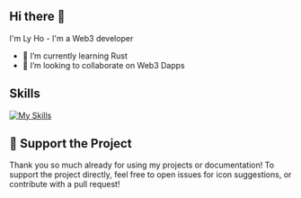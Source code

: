 ## Hi there 👋
I'm Ly Ho - I'm a Web3 developer
- 🌱 I’m currently learning Rust
- 👯 I’m looking to collaborate on Web3 Dapps
## Skills

[![My Skills](https://skillicons.dev/icons?i=solidity,rust,js,ts,java,kotlin,nodejs,nextjs,vscode,androidstudio)](https://skillicons.dev)

## 💖 Support the Project

Thank you so much already for using my projects or documentation!
To support the project directly, feel free to open issues for icon suggestions, or contribute with a pull request!
